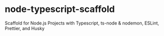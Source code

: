 # node-typescript-scaffold
Scaffold for Node.js Projects with Typescript, ts-node &amp; nodemon, ESLint, Prettier, and Husky
